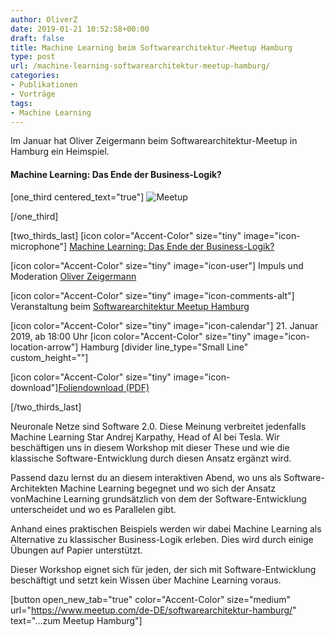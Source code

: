 ```yaml
---
author: OliverZ
date: 2019-01-21 10:52:58+00:00
draft: false
title: Machine Learning beim Softwarearchitektur-Meetup Hamburg
type: post
url: /machine-learning-softwarearchitektur-meetup-hamburg/
categories:
- Publikationen
- Vorträge
tags:
- Machine Learning
---
```





Im Januar hat Oliver Zeigermann beim Softwarearchitektur-Meetup in Hamburg ein Heimspiel.







#### Machine Learning: Das Ende der Business-Logik?





[one_third centered_text="true"]
![Meetup](https://www.embarc.de/wp-content/uploads/2018/12/meetup_logo_transparent300x119.png)

[/one_third]



[two_thirds_last]
[icon color="Accent-Color" size="tiny" image="icon-microphone"] [Machine Learning: Das Ende der Business-Logik?](https://www.meetup.com/de-DE/softwarearchitektur-hamburg/)

[icon color="Accent-Color" size="tiny" image="icon-user"] Impuls und Moderation [Oliver Zeigermann](https://www.embarc.de/oliver-zeigermann/)

[icon color="Accent-Color" size="tiny" image="icon-comments-alt"] Veranstaltung beim [Softwarearchitektur Meetup Hamburg](https://www.meetup.com/de-DE/softwarearchitektur-hamburg/)

[icon color="Accent-Color" size="tiny" image="icon-calendar"] 21. Januar 2019, ab 18:00 Uhr
[icon color="Accent-Color" size="tiny" image="icon-location-arrow"] Hamburg
[divider line_type="Small Line" custom_height=""]

[icon color="Accent-Color" size="tiny" image="icon-download"][Foliendownload (PDF)](https://djcordhose.github.io/ai/2019_hh_arch.html#/)

[/two_thirds_last]





Neuronale Netze sind Software 2.0. Diese Meinung verbreitet jedenfalls Machine Learning Star Andrej Karpathy, Head of AI bei Tesla. Wir beschäftigen uns in diesem Workshop mit dieser These und wie die klassische Software-Entwicklung durch diesen Ansatz ergänzt wird.







Passend dazu lernst du an diesem interaktiven Abend, wo uns als Software-Architekten Machine Learning begegnet und wo sich der Ansatz vonMachine Learning grundsätzlich von dem der Software-Entwicklung unterscheidet und wo es Parallelen gibt.   








Anhand eines praktischen Beispiels werden wir dabei Machine Learning als Alternative zu klassischer Business-Logik erleben. Dies wird durch einige Übungen auf Papier unterstützt.







Dieser Workshop eignet sich für jeden, der sich mit Software-Entwicklung beschäftigt und setzt kein Wissen über Machine Learning voraus.















[button open_new_tab="true" color="Accent-Color" size="medium" url="https://www.meetup.com/de-DE/softwarearchitektur-hamburg/" text="...zum Meetup Hamburg"]



